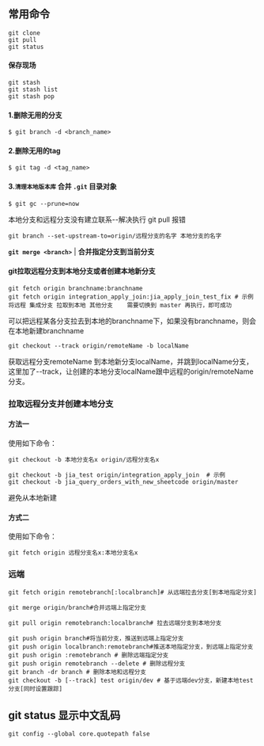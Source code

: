 ## 常用命令 

    git clone 
    git pull
    git status

#### 保存现场

    git stash
    git stash list
    git stash pop

#### 1.删除无用的分支

    $ git branch -d <branch_name>

#### 2.删除无用的tag
    
    $ git tag -d <tag_name>

#### 3.**`清理本地版本库`**  合并 `.git` 目录对象

    $ git gc --prune=now

本地分支和远程分支没有建立联系--解决执行 git pull 报错

    git branch --set-upstream-to=origin/远程分支的名字 本地分支的名字


**`git merge <branch>`** | **合并指定分支到当前分支**


#### git拉取远程分支到本地分支或者创建本地新分支

    git fetch origin branchname:branchname
    git fetch origin integration_apply_join:jia_apply_join_test_fix # 示例 将远程 集成分支 拉取到本地 其他分支    需要切换到 master 再执行，即可成功

可以把远程某各分支拉去到本地的branchname下，如果没有branchname，则会在本地新建branchname

    git checkout --track origin/remoteName -b localName

获取远程分支remoteName 到本地新分支localName，并跳到localName分支，这里加了--track，让创建的本地分支localName跟中远程的origin/remoteName分支。


### 拉取远程分支并创建本地分支
#### 方法一
使用如下命令：

    git checkout -b 本地分支名x origin/远程分支名x

    git checkout -b jia_test origin/integration_apply_join  # 示例 
    git checkout -b jia_query_orders_with_new_sheetcode origin/master
  避免从本地新建 
#### 方式二
使用如下命令：

    git fetch origin 远程分支名x:本地分支名x

### 远端 

    git fetch origin remotebranch[:localbranch]# 从远端拉去分支[到本地指定分支]
    
    git merge origin/branch#合并远端上指定分支
    
    git pull origin remotebranch:localbranch# 拉去远端分支到本地分支
    
    git push origin branch#将当前分支，推送到远端上指定分支
    git push origin localbranch:remotebranch#推送本地指定分支，到远端上指定分支
    git push origin :remotebranch # 删除远端指定分支
    git push origin remotebranch --delete # 删除远程分支
    git branch -dr branch # 删除本地和远程分支
    git checkout -b [--track] test origin/dev # 基于远端dev分支，新建本地test分支[同时设置跟踪]


## git status 显示中文乱码

    git config --global core.quotepath false